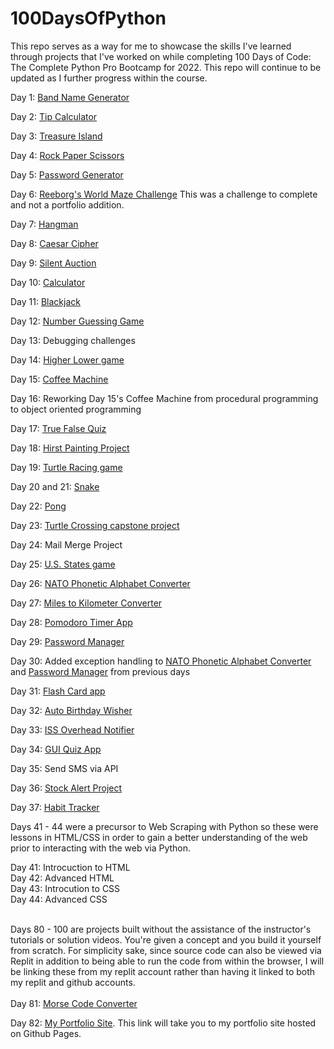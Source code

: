 # 100DaysOfPython

This repo serves as a way for me to showcase the skills I've learned through projects that I've worked on while completing 100 Days of Code: The Complete Python Pro Bootcamp for 2022. This repo will continue to be updated as I further progress within the course.

Day 1: <a href="https://github.com/keithgaines/100DaysOfPython/tree/main/BandNameGenerator">Band Name Generator</a>

Day 2: <a href="https://github.com/keithgaines/100DaysOfPython/tree/main/TipCalculator">Tip Calculator</a>

Day 3: <a href="https://github.com/keithgaines/100DaysOfPython/tree/main/TreasureIsland">Treasure Island</a>

Day 4: <a href="https://github.com/keithgaines/100DaysOfPython/tree/main/RockPaperScissors">Rock Paper Scissors</a>

Day 5: <a href="https://github.com/keithgaines/100DaysOfPython/tree/main/PasswordGenerator">Password Generator</a>

Day 6: <a href="https://reeborg.ca/reeborg.html?lang=en&mode=python&menu=worlds%2Fmenus%2Freeborg_intro_en.json&name=Maze&url=worlds%2Ftutorial_en%2Fmaze1.json">Reeborg's World Maze Challenge</a> This was a challenge to complete and not a portfolio addition.

Day 7: <a href="https://github.com/keithgaines/100DaysOfPython/tree/main/Hangman">Hangman</a>

Day 8: <a href="https://github.com/keithgaines/100DaysOfPython/tree/main/CaesarCipher">Caesar Cipher</a>

Day 9: <a href="https://github.com/keithgaines/100DaysOfPython/tree/main/SilentAuction">Silent Auction</a>

Day 10: <a href="https://github.com/keithgaines/100DaysOfPython/tree/main/Calculator">Calculator</a>

Day 11: <a href="https://github.com/keithgaines/100DaysOfPython/tree/main/Blackjack">Blackjack</a>

Day 12: <a href="https://github.com/keithgaines/100DaysOfPython/tree/main/NumberGuessingGame">Number Guessing Game</a>

Day 13: Debugging challenges

Day 14: <a href="https://github.com/keithgaines/100DaysOfPython/tree/main/HigherLower">Higher Lower game</a>

Day 15: <a href="https://github.com/keithgaines/100DaysOfPython/tree/main/CoffeeMaker">Coffee Machine</a>

Day 16: Reworking Day 15's Coffee Machine from procedural programming to object oriented programming

Day 17: <a href="https://github.com/keithgaines/100DaysOfPython/tree/main/TrueFalseQuiz">True False Quiz</a>

Day 18: <a href="https://github.com/keithgaines/100DaysOfPython/tree/main/HirstPaintingProject">Hirst Painting Project</a>

Day 19: <a href="https://github.com/keithgaines/100DaysOfPython/tree/main/TurtleRacing">Turtle Racing game</a>

Day 20 and 21: <a href="https://github.com/keithgaines/100DaysOfPython/tree/main/Snake">Snake</a>

Day 22: <a href="https://github.com/keithgaines/100DaysOfPython/tree/main/Pong>Pong">Pong</a>

Day 23: <a href=https://github.com/keithgaines/100DaysOfPython/tree/main/TurtleCrossing>Turtle Crossing capstone project</a>

Day 24: Mail Merge Project

Day 25: <a href="https://github.com/keithgaines/100DaysOfPython/tree/main/U.S.%20States%20Game">U.S. States game</a>

Day 26: <a href="https://github.com/keithgaines/100DaysOfPython/tree/main/NATO%20Phonetic%20Alphabet">NATO Phonetic Alphabet Converter</a>

Day 27: <a href="https://github.com/keithgaines/100DaysOfPython/tree/main/MtoKmConverter">Miles to Kilometer Converter</a>

Day 28: <a href="https://github.com/keithgaines/100DaysOfPython/tree/main/PomodoroApp">Pomodoro Timer App</a>

Day 29: <a href="https://github.com/keithgaines/100DaysOfPython/tree/main/PasswordManager">Password Manager</a>

Day 30: Added exception handling to <a href="https://github.com/keithgaines/100DaysOfPython/tree/main/NATO%20Phonetic%20Alphabet">NATO Phonetic Alphabet Converter</a> and <a href="https://github.com/keithgaines/100DaysOfPython/tree/main/PasswordManager">Password Manager</a> from previous days

Day 31: <a href="https://github.com/keithgaines/100DaysOfPython/tree/main/flashCardProject">Flash Card app</a>

Day 32: <a href="https://github.com/keithgaines/100DaysOfPython/tree/main/birthdayWisher">Auto Birthday Wisher</a>

Day 33: <a href="https://github.com/keithgaines/100DaysOfPython/tree/main/issOverheadNotifier">ISS Overhead Notifier</a>

Day 34: <a href="https://github.com/keithgaines/100DaysOfPython/tree/main/quizzler">GUI Quiz App</a>

Day 35: Send SMS via API 

Day 36: <a href='https://github.com/keithgaines/100DaysOfPython/tree/main/stockAlertProject'>Stock Alert Project</a>

Day 37: <a href='https://github.com/keithgaines/100DaysOfPython/tree/main/habitTracker'>Habit Tracker</a>

Days 41 - 44 were a precursor to Web Scraping with Python so these were lessons in HTML/CSS in order to gain a better understanding of the web prior to interacting with the web via Python.

Day 41: Introcuction to HTML<br>
Day 42: Advanced HTML<br>
Day 43: Introcution to CSS<br>
Day 44: Advanced CSS<br>

<br>
Days 80 - 100 are projects built without the assistance of the instructor's tutorials or solution videos. You're given a concept and you build it yourself from scratch. For simplicity sake, since source code can also be viewed via Replit in addition to being able to run the code from within the browser, I will be linking these from my replit account rather than having it linked to both my replit and github accounts. 
<br>
<br>
Day 81: <a href="https://replit.com/@keithgaines/morseCodeConverter#main.py">Morse Code Converter</a>
  
Day 82: <a href="https://keithgaines.github.io/">My Portfolio Site</a>. This link will take you to my portfolio site hosted on Github Pages.
